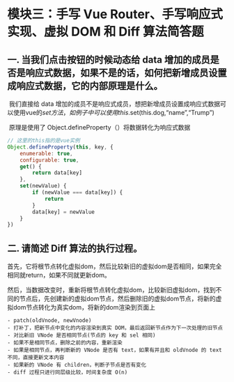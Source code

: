 # 模块三：手写 Vue Router、手写响应式实现、虚拟 DOM 和 Diff 算法简答题

## 一. 当我们点击按钮的时候动态给 data 增加的成员是否是响应式数据，如果不是的话，如何把新增成员设置成响应式数据，它的内部原理是什么。

​	我们直接给 data 增加的成员不是响应式成员，想把新增成员设置成响应式数据可以使用vue的$set方法，如例子中可以使用this.$set(this.dog,“name”,“Trump”)

​	原理是使用了 Object.defineProperty（）将数据转化为响应式数据

```js
// 这里的this指的是vue实例
Object.defineProperty(this, key, {
    enumerable: true,
    configurable: true,
    get() {
        return data[key]
    },
    set(newValue) {
        if (newValue === data[key]) {
            return
        }
        data[key] = newValue
    }
})
```



## 二. 请简述 Diff 算法的执行过程。

​	首先，它将根节点转化虚拟dom，然后比较新旧的虚拟dom是否相同，如果完全相同就return，如果不同就更新dom。

​	然后，当数据改变时，重新将根节点转化虚拟dom，比较新旧虚拟dom，找到不同的节点后，先创建新的虚拟dom节点，然后删除旧的虚拟dom节点，将新的虚拟dom节点转化为真实dom，将新的dom渲染到页面上

    - patch(oldVnode, newVnode)
    - 打补丁，把新节点中变化的内容渲染到真实 DOM，最后返回新节点作为下一次处理的旧节点
    - 对比新旧 VNode 是否相同节点(节点的 key 和 sel 相同)
    - 如果不是相同节点，删除之前的内容，重新渲染
    - 如果是相同节点，再判断新的 VNode 是否有 text，如果有并且和 oldVnode 的 text 不同，直接更新文本内容
    - 如果新的 VNode 有 children，判断子节点是否有变化
    - diff 过程只进行同层级比较，时间复杂度 O(n)
